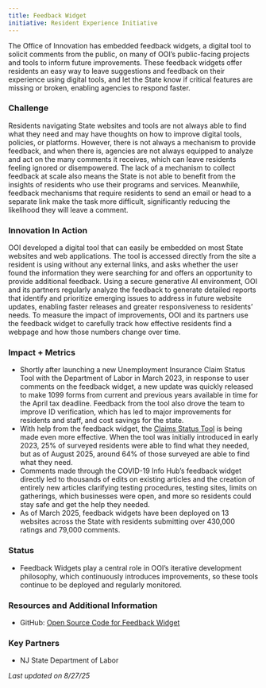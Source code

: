 ```yaml
---
title: Feedback Widget
initiative: Resident Experience Initiative
---
```


The Office of Innovation has embedded feedback widgets, a digital tool to solicit comments from the public, on many of OOI’s public-facing projects and tools to inform future improvements. These feedback widgets offer residents an easy way to leave suggestions and feedback on their experience using digital tools, and let the State know if critical features are missing or broken, enabling agencies to respond faster.   

### Challenge

Residents navigating State websites and tools are not always able to find what they need and may have thoughts on how to improve digital tools, policies, or platforms. However, there is not always a mechanism to provide feedback, and when there is, agencies are not always equipped to analyze and act on the many comments it receives, which can leave residents feeling ignored or disempowered. The lack of a mechanism to collect feedback at scale also means the State is not able to benefit from the insights of residents who use their programs and services. Meanwhile, feedback mechanisms that require residents to send an email or head to a separate link make the task more difficult, significantly reducing the likelihood they will leave a comment. 

### Innovation In Action

OOI developed a digital tool that can easily be embedded on most State websites and web applications. The tool is accessed directly from the site a resident is using without any external links, and asks whether the user found the information they were searching for and offers an opportunity to provide additional feedback. Using a secure generative AI environment, OOI and its partners regularly analyze the feedback to generate detailed reports that identify and prioritize emerging issues to address in future website updates, enabling faster releases and greater responsiveness to residents’ needs. To measure the impact of improvements, OOI and its partners use the feedback widget to carefully track how effective residents find a webpage and how those numbers change over time. 

### Impact \+ Metrics

* Shortly after launching a new Unemployment Insurance Claim Status Tool with the Department of Labor in March 2023, in response to user comments on the feedback widget, a new update was quickly released to make 1099 forms from current and previous years available in time for the April tax deadline. Feedback from the tool also drove the team to improve ID verification, which has led to major improvements for residents and staff, and cost savings for the state.  
* With help from the feedback widget, the [Claims Status Tool](https://www.lwdwebpt.dol.state.nj.us/ClaimStatus/claimStatus.htm) is being made even more effective. When the tool was initially introduced in early 2023, 25% of surveyed residents were able to find what they needed, but as of August 2025, around 64% of those surveyed are able to find what they need.    
* Comments made through the COVID-19 Info Hub’s feedback widget directly led to thousands of edits on existing articles and the creation of entirely new articles clarifying testing procedures, testing sites, limits on gatherings, which businesses were open, and more so residents could stay safe and get the help they needed.  
* As of March 2025, feedback widgets have been deployed on 13 websites across the State with residents submitting over 430,000 ratings and 79,000 comments. 

### Status

* Feedback Widgets play a central role in OOI’s iterative development philosophy, which continuously introduces improvements, so these tools continue to be deployed and regularly monitored. 

### Resources and Additional Information

* GitHub: [Open Source Code for Feedback Widget](https://github.com/newjersey/feedback-widget)

### Key Partners

* NJ State Department of Labor

*Last updated on 8/27/25*
